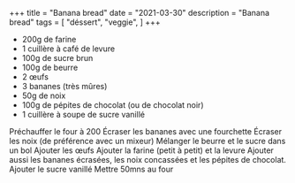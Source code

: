 +++
title = "Banana bread"
date = "2021-03-30"
description = "Banana bread"
tags = [
    "déssert",
    "veggie",
]
+++

* 200g de farine
* 1 cuillère à café de levure
* 100g de sucre brun
* 100g de beurre
* 2 œufs
* 3 bananes (très mûres) 
* 50g de noix
* 100g de pépites de chocolat (ou de chocolat noir)
* 1 cuillère à soupe de sucre vanillé

Préchauffer le four à 200
Écraser les bananes avec une fourchette
Écraser les noix (de préférence avec un mixeur)
Mélanger le beurre et le sucre dans un bol
Ajouter les œufs
Ajouter la farine (petit à petit) et la levure
Ajouter aussi les bananes écrasées, les noix concassées et les pépites de chocolat.
Ajouter le sucre vanillé
Mettre 50mns au four

